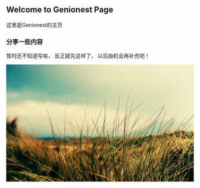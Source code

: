 ## Welcome to Genionest Page

这里是Genionest的主页

### 分享一些内容 

暂时还不知道写啥，
反正就先这样了，
以后由机会再补充吧！
<table border="0">
  <img src="images/img1.jpg">
</table>
